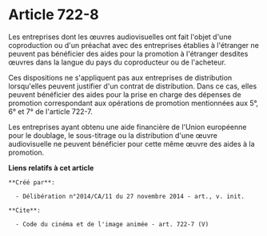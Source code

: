 # Article 722-8

Les entreprises dont les œuvres audiovisuelles ont fait l'objet d'une coproduction ou d'un préachat avec des entreprises
établies à l'étranger ne peuvent pas bénéficier des aides pour la promotion à l'étranger desdites œuvres dans la langue du
pays du coproducteur ou de l'acheteur. 

Ces dispositions ne s'appliquent pas aux entreprises de distribution lorsqu'elles peuvent justifier d'un contrat de
distribution. Dans ce cas, elles peuvent bénéficier des aides pour la prise en charge des dépenses de promotion correspondant
aux opérations de promotion mentionnées aux 5°, 6° et 7° de l'article 722-7. 

Les entreprises ayant obtenu une aide financière de l'Union européenne pour le doublage, le sous-titrage ou la distribution
d'une œuvre audiovisuelle ne peuvent bénéficier pour cette même œuvre des aides à la promotion.

**Liens relatifs à cet article**

	**Créé par**:

	  - Délibération n°2014/CA/11 du 27 novembre 2014 - art., v. init.

	**Cite**:

	  - Code du cinéma et de l'image animée - art. 722-7 (V)

